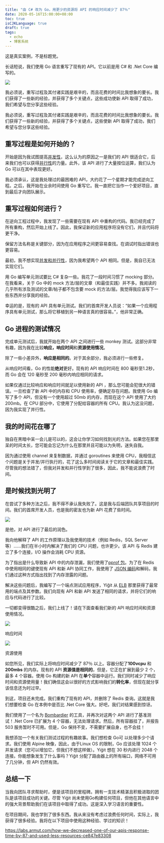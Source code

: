 ```yaml
---
title: "由 C# 改为 Go，用更少的资源将 API 的响应时间减少了 87％"
date: 2020-05-16T15:00:00+08:00
toc: true
isCJKLanguage: true
draft: true
tags: 
  - echo
  - 博客系统
---
```


这是真实案例，不是标题党。

长话短说，我们使用 Go 语言重写了现有的 API。它以前是用 C# 和 .Net Core 编写的。

![](imgs/how-we-decreased-one-of-our-apis-response-time-01.png)

我必须说，重写过程及其付诸实践是艰辛的，而且花费的时间比我想象的要长。我们获得了一些新的经验，并获得了多个关键点，这些成功使新 API 取得了成功，我们希望与您分享这些经验。

我必须说，重写过程及其付诸实践是艰辛的，而且花费的时间比我想象的要长。我们获得了一些新的经验，并获得了多个关键点，这些使新 API 取得了成功，我们希望与您分享这些经验。

## 重写过程是如何开始的？

开始是因为我试图提高[并发性](https://medium.com/@akselarzuman/concurrency-and-parallelism-difference-9a3e394a1e9d)，这么认为的原因之一是我们的 API 很适合它，后来我们也可以获得[并行性](https://medium.com/@akselarzuman/concurrency-and-parallelism-difference-9a3e394a1e9d)的力量。此外，该 API 进行了大量按位运算，我们认为 Go 可以在其中表现更好。

我必须承认，这是我处理过的最困难的 API，大约花了一个星期才能完成逆向工程。之后，我开始在业余时间使用 Go 重写它。我一直把它当作一个爱好项目，直到最后才向团队展示。

## 重写过程如何进行？

在逆向工程过程中，我发现了一些需要在现有 API 中重构的代码。我已经完成了所有重构，然后开始上线了。因此，我保证新的应用程序将没有它们，并且代码将更干净。

保留方法名称是关键部分，因为在应用程序之间更容易查找。在调试时指出错误也更容易。

最初，我不想实现[并发和并行性](https://medium.com/@akselarzuman/concurrency-and-parallelism-difference-9a3e394a1e9d)，因为我希望两个 API 相同。但是，我自已无法实现它们。

用 Go 编写单元测试要比 C# 复杂一些。我花了一段时间习惯了 mocking 部分。在我看来，关于 Go 中的 mock 方法/层的文章（和最佳实践）并不多。我阅读的几乎所有涉及测试的文章/帖子都不包含要 mock 的方法/层。我觉得我应该写下一些东西并分享我的经验。

幸运的是，现有的 API 具有单元测试。我们的首席开发人员说：“如果一个应用程序具有单元测试，那么将它移植到另一种语言真的很容易。”，他非常正确。

## Go 进程的测试情况

完成单元测试后，我就开始在两个 API 之间进行一些 monkey 测试。这部分非常有趣，因为我在比较**响应，响应时间**和**资源使用情况**。

除了一些小差异外，**响应是相同的**。对于其余部分，我必须进行一些修复。

从响应时间看，Go 的性能**绝对**更好。现有的 API 响应时间在 800 毫秒至1.2秒，而 Go 会在 120 毫秒至 200 毫秒内响应相同的请求。

如果仅通过比较响应和响应时间就足以使用新的 API ，那么您可能会犯很大的错误。一旦检查了新 API 中的内存和 CPU 使用率，便确定存在问题。我使用 Go 编写了多个 API，但没有一个使用超过 50mb 的内存，而现在这个 API 使用了大约200mb。在 CPU 部分中，它使用了分配给容器的所有 CPU。我认为这没问题，因为我实现了并行性。

## 我的时间花在哪了

独自在黑暗中呆一会儿是可以的，这会让你学习如何找到光的方法。如果您在那里呆的时间太长，您可能会忘记为什么在那里并且可能以为失明，迷失自我。

因为通过使用 channel 来复制数据，并通过 goroutines 来使用 CPU，我相信这个问题是关于并发/并行执行的，花了这么多时间阅读关于它的文章和最佳实践。尽管我的想法错了，但我对并发和并行性学到了很多，因此，我不能说浪费了时间。

## 是时候找到光明了

在尝试了多种方法之后，我不得不承认我失败了。这是我与后端团队共享项目的时间。我们的首席开发人员，也是我的密友也为新 API 花费了些时间。

![](imgs/how-we-decreased-one-of-our-apis-response-time-02.jpeg)

是他，对 API 进行了最后的润色。

我向他解释了 API 的工作原理以及我使用的技术（例如 Redis，SQL Server 等）……我们在半小时内解决了我们的 CPU 问题，也许更少。该 API 与 Redis 建立了多个连接，I/O 操作会消耗 CPU 资源。

为了指出是什么导致新 API 中的内存泄漏，我们使用了[pprof 包](https://golang.org/pkg/net/http/pprof/)。为了在 Redis 中使用相同的键使现有 API 和新 API 协同工作，我使用了 [JSON 编码](https://golang.org/pkg/encoding/json/)和解码，我们通过这种方式指出找到了内存泄露的问题。

解决这些问题后，我编写了一个端点测试应用程序，Yiğit 从 [ELB](https://aws.amazon.com/elasticloadbalancing/) 那里获得了最常用的端点及其参数。我们向现有 API 和新 API 发送了相同的请求，并将它们的响应与代码进行了比较。

一切都变得很酷之后，我们上线了！请在下面查看我们新的 API 响应时间和资源使用情况。

![](imgs/how-we-decreased-one-of-our-apis-response-time-03.png)

响应时间

![](imgs/how-we-decreased-one-of-our-apis-response-time-04.png)

资源使用

如您所见，我们实际上将响应时间减少了 87％ 以上。容器分配了**100vcpu** 和 **200mbs** 的内存。现有的 API **资源值是相同的**，但是，它正在扩展到最少 2 个，最多 4 个容器。使用 Go 构建的新 API 在**单个**容器中运行。我们同时减少了响应时间和资源使用量！我们确信这会以很好的方式影响我们的**转化率**，但现在就分享该信息还为时过早。

到这，项目还未完成。我们重构了现有的 API，并删除了 Redis 查询。这就是我们想要检查 Go 在本例中是否比 .Net Core 强大。好吧，我们对结果感到惊讶。

我们使用了一个名为 [Bombardier](https://github.com/codesenberg/bombardier) 的工具，并再次对这两个 API 进行了基准测试！.Net Core 已扩展为 4 个容器，无法处理请求。然后，所有容器挂了，并报告 503 服务暂时不可用。但是，Go 保持不变，不需要扩展自身，也不会挂！

我想添加一个有关我们测试过程的有趣故事。我们想检查 Go可 以处理多少个请求。我们使用 Alpine 映像，因此，由于Linux OS 的限制，Go 应该处理 1024 个并发请求（您可以增加它，但我们不想这样做）。Yiğit 想在 30 秒内进行 2048 个连接。你能想象发生了什么事吗？Yiğit 分配了路由器上的所有端口，网络不可用了几分钟，但 API 仍然有效。

## 总结一下

当我向团队寻求帮助时，便是该项目的里程碑。拥有一支技术精湛且积极进取的团队是该项目成功的关键。尽管 Yiğit 尚未使用Go构建任何项目，但他在其他语言中的强大背景帮助我们在该项目中取得了成功。这是深入学习语言的重要性。

在项目期间，我也学到了很多东西。我从来没有考虑过浪费任何时间，实际上，我获得了很多经验。我将在以下项目中使用这种经验、学过的知识！

https://labs.armut.com/how-we-decreased-one-of-our-apis-response-time-by-87-and-used-less-resources-ce847e83308